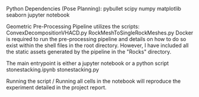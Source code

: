 Python Dependencies (Pose Planning):
pybullet
scipy
numpy 
matplotlib
seaborn
jupyter notebook 

Geometric Pre-Processing Pipeline utilizes the scripts: 
ConvexDecompositionVHACD.py
RockMeshToSingleRockMeshes.py
Docker is required to run the pre-processing pipeline and details on how to do so exist within the shell files in the root directory. However, I have included all the static assets generated by the pipeline in the "Rocks" directory. 

The main entrypoint is either a jupyter notebook or a python script
stonestacking.ipynb
stonestacking.py

Running the script / Running all cells in the notebook will reproduce the experiment detailed in the project report. 

